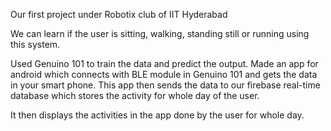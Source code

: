 Our first project under Robotix club of IIT Hyderabad

We can learn if the user is sitting, walking, standing still or running using this system. 

Used Genuino 101 to train the data and predict the output.
Made an app for android which connects with BLE module in Genuino 101 and gets the data in your smart phone.
This app then sends the data to our firebase real-time database which stores the activity for whole day of the user.

It then displays the activities in the app done by the user for whole day.
